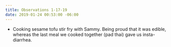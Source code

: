 ```yaml
---
title: Observations 1-17-19
date: 2019-01-24 00:53:00 -06:00
---
```


- Cooking sesame tofu stir fry with Sammy. Being proud that it was edible, whereas the last meal we cooked together (pad thai) gave us insta-diarrhea.
